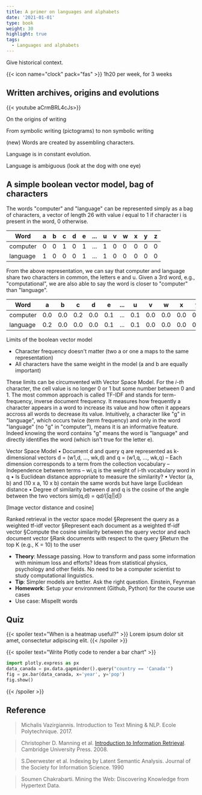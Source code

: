 ```yaml
---
title: A primer on languages and alphabets
date: '2021-01-01'
type: book
weight: 30
highlight: true
tags:
  - Languages and alphabets
---
```


Give historical context.

<!--more-->

{{< icon name="clock" pack="fas" >}} 1h20 per week, for 3 weeks

## Written archives, origins and evolutions

{{< youtube aCrmBRL4cJs>}}

On the origins of writing

From symbolic writing (pictograms) to non symbolic writing

(new) Words are created by assembling characters.

Language is in constant evolution.

Language is ambiguous (look at the dog with one eye)

## A simple boolean vector model, bag of characters

The words "computer" and "language" can be represented simply as a bag of characters, a vector of length 26 with value <i>i</i> equal to 1 if character i is present in the word, 0 otherwise.

| Word 	        | a | b | c | d | e | ... | u | v | w | x | y | z |
| -----------   | - | - | - | - | - | -   | - | - | - | - | - | - |
| computer      | 0 | 0 | 1 | 0 | 1 | ... | 1 | 0 | 0 | 0 | 0 | 0 |
| language      | 1 | 0 | 0 | 0 | 1 | ... | 1 | 0 | 0 | 0 | 0 | 0 |

From the above representation, we can say that computer and language share two characters in common, the letters e and u. Given a 3rd word, e.g., "computational", we are also able to say the word is closer to "computer" than "language".

| Word 	        | a   | b   | c   | d   | e   | ... | u   | v   | w   | x   | y   | z   |
| -----------   | -   | -   | -   | -   | -   | -   | -   | -   | -   | -   | -   | -   |
| computer      | 0.0 | 0.0 | 0.2 | 0.0 | 0.1 | ... | 0.1 | 0.0 | 0.0 | 0.0 | 0.0 | 0.0 |
| language      | 0.2 | 0.0 | 0.0 | 0.0 | 0.1 | ... | 0.1 | 0.0 | 0.0 | 0.0 | 0.0 | 0.0 |


Limits of the boolean vector model
- Character frequency doesn't matter (two a or one a maps to the same representation)
- All characters have the same weight in the model (a and b are equally important)

These limits can be circumvented with Vector Space Model. For the <i>i-th</i> character, the cell value is no longer 0 or 1 but some number between 0 and 1. The most common approach is called TF-IDF and stands for term-frequency, inverse document frequency. It measures how frequently a character appears in a word to increase its value and how often it appears accross all words to decrease its value. Intuitively, a character like "g" in "language", which occurs twice (term frequency) and only in the word "language" (no "g" in "computer"), means it is an informative feature. Indeed knowing the word contains "g" means the word is "language" and directly identifies the word (which isn't true for the letter e).

Vector Space Model
• Document d and query q are represented as k-dimensional vectors d = (w1,d, …,
wk,d) and q = (w1,q, …, wk,q)
– Each dimension corresponds to a term from the collection vocabulary
– Independence between terms
– wi,q is the weight of i-th vocabulary word in q
• Is Euclidean distance appropriate to measure the similarity?
• Vector (a, b) and (10 x a, 10 x b) contain the same words but have large Euclidean distance
• Degree of similarity between d and q is the
cosine of the angle between the two vectors
sim(q,d) = q*d/(|q|*|d|)

[Image vector distance and cosine]


Ranked retrieval in the vector space model
§Represent the query as a weighted tf-idf vector
§Represent each document as a weighted tf-idf vector
§Compute the cosine similarity between the query vector and
each document vector
§Rank documents with respect to the query
§Return the top K (e.g., K = 10) to the user


- **Theory**: Message passing. How to transform and pass some information with minimum loss and efforts? Ideas from statistical physics, psychology and other fields. No need to be a computer scientist to study computational linguistics.
- **Tip**: Simpler models are better. Ask the right question. Einstein, Feynman
- **Homework**: Setup your environment (Github, Python) for the course use cases
- Use case: Mispellt words

## Quiz

{{< spoiler text="When is a heatmap useful?" >}}
Lorem ipsum dolor sit amet, consectetur adipiscing elit.
{{< /spoiler >}}

{{< spoiler text="Write Plotly code to render a bar chart" >}}

```python
import plotly.express as px
data_canada = px.data.gapminder().query("country == 'Canada'")
fig = px.bar(data_canada, x='year', y='pop')
fig.show()
```

{{< /spoiler >}}


## Reference

> Michalis Vazirgiannis. Introduction to Text Mining & NLP. Ecole Polytechnique. 2017.

> Christopher D. Manning et al. [Introduction to Information Retrieval](http://www-nlp.stanford.edu/IR-book/). Cambridge
University Press. 2008.

> S.Deerwester et al. Indexing by Latent Semantic Analysis. Journal of the Society for Information Science. 1990

> Soumen Chakrabarti. Mining the Web: Discovering Knowledge from Hypertext Data.
